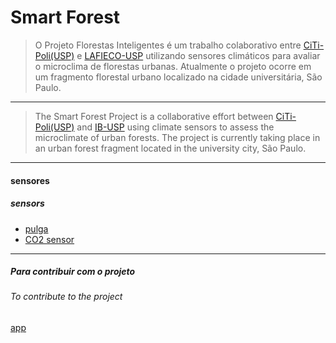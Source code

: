 # Smart Forest 

>O Projeto Florestas Inteligentes é um trabalho colaborativo entre
[CiTi-Poli(USP)](https://www.lsi.usp.br/citi/) e [LAFIECO-USP](https://lafieco.ib.usp.br/) utilizando sensores
climáticos para avaliar o microclima de florestas urbanas.
Atualmente o projeto ocorre em um fragmento florestal urbano localizado na cidade universitária, São Paulo.

---
>The Smart Forest Project is a collaborative effort between [CiTi-Poli(USP)](https://www.lsi.usp.br/citi/) and [IB-USP](https://ib.usp.br/botanica.html) using climate sensors to assess the microclimate of urban forests. 
The project is currently taking place in an urban forest fragment located in the university city, São Paulo.

---
#### sensores 
##### sensors 

* [pulga](https://caninosloucos.org/pt/pulga-v2-pt/)
* [CO2 sensor](https://www.mouser.com/ProductDetail/Sensirion/SCD30?qs=rrS6PyfT74fdywu4FxpYjQ%3D%3D&srsltid=AfmBOor3OL8C59_sZGS3TlNYT1-NUfhQceNQLViz_JEDC01B7H29gbrc) 


---
##### Para contribuir com o projeto
###### To contribute to the project

[app](https://github.com/PedrMartins/webapp)
